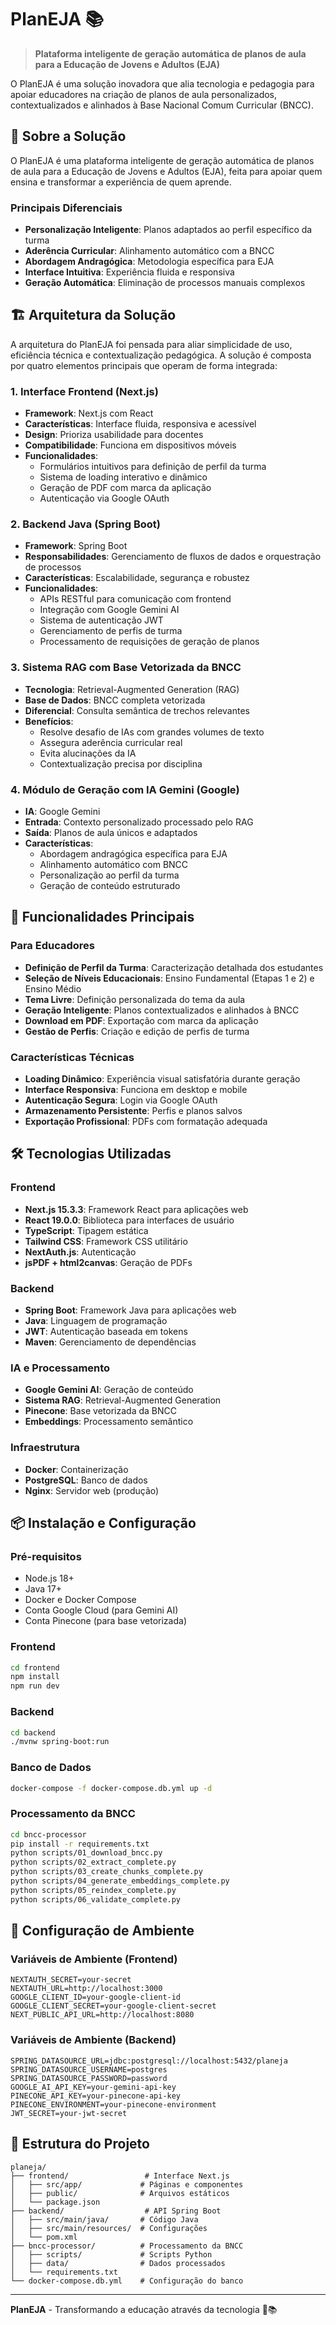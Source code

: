 # PlanEJA 📚

> **Plataforma inteligente de geração automática de planos de aula para a Educação de Jovens e Adultos (EJA)**

O PlanEJA é uma solução inovadora que alia tecnologia e pedagogia para apoiar educadores na criação de planos de aula personalizados, contextualizados e alinhados à Base Nacional Comum Curricular (BNCC).

## 🎯 Sobre a Solução

O PlanEJA é uma plataforma inteligente de geração automática de planos de aula para a Educação de Jovens e Adultos (EJA), feita para apoiar quem ensina e transformar a experiência de quem aprende.

### Principais Diferenciais

- **Personalização Inteligente**: Planos adaptados ao perfil específico da turma
- **Aderência Curricular**: Alinhamento automático com a BNCC
- **Abordagem Andragógica**: Metodologia específica para EJA
- **Interface Intuitiva**: Experiência fluida e responsiva
- **Geração Automática**: Eliminação de processos manuais complexos

## 🏗️ Arquitetura da Solução

A arquitetura do PlanEJA foi pensada para aliar simplicidade de uso, eficiência técnica e contextualização pedagógica. A solução é composta por quatro elementos principais que operam de forma integrada:

### 1. Interface Frontend (Next.js)
- **Framework**: Next.js com React
- **Características**: Interface fluida, responsiva e acessível
- **Design**: Prioriza usabilidade para docentes
- **Compatibilidade**: Funciona em dispositivos móveis
- **Funcionalidades**:
  - Formulários intuitivos para definição de perfil da turma
  - Sistema de loading interativo e dinâmico
  - Geração de PDF com marca da aplicação
  - Autenticação via Google OAuth

### 2. Backend Java (Spring Boot)
- **Framework**: Spring Boot
- **Responsabilidades**: Gerenciamento de fluxos de dados e orquestração de processos
- **Características**: Escalabilidade, segurança e robustez
- **Funcionalidades**:
  - APIs RESTful para comunicação com frontend
  - Integração com Google Gemini AI
  - Sistema de autenticação JWT
  - Gerenciamento de perfis de turma
  - Processamento de requisições de geração de planos

### 3. Sistema RAG com Base Vetorizada da BNCC
- **Tecnologia**: Retrieval-Augmented Generation (RAG)
- **Base de Dados**: BNCC completa vetorizada
- **Diferencial**: Consulta semântica de trechos relevantes
- **Benefícios**:
  - Resolve desafio de IAs com grandes volumes de texto
  - Assegura aderência curricular real
  - Evita alucinações da IA
  - Contextualização precisa por disciplina

### 4. Módulo de Geração com IA Gemini (Google)
- **IA**: Google Gemini
- **Entrada**: Contexto personalizado processado pelo RAG
- **Saída**: Planos de aula únicos e adaptados
- **Características**:
  - Abordagem andragógica específica para EJA
  - Alinhamento automático com BNCC
  - Personalização ao perfil da turma
  - Geração de conteúdo estruturado

## 🚀 Funcionalidades Principais

### Para Educadores
- **Definição de Perfil da Turma**: Caracterização detalhada dos estudantes
- **Seleção de Níveis Educacionais**: Ensino Fundamental (Etapas 1 e 2) e Ensino Médio
- **Tema Livre**: Definição personalizada do tema da aula
- **Geração Inteligente**: Planos contextualizados e alinhados à BNCC
- **Download em PDF**: Exportação com marca da aplicação
- **Gestão de Perfis**: Criação e edição de perfis de turma

### Características Técnicas
- **Loading Dinâmico**: Experiência visual satisfatória durante geração
- **Interface Responsiva**: Funciona em desktop e mobile
- **Autenticação Segura**: Login via Google OAuth
- **Armazenamento Persistente**: Perfis e planos salvos
- **Exportação Profissional**: PDFs com formatação adequada

## 🛠️ Tecnologias Utilizadas

### Frontend
- **Next.js 15.3.3**: Framework React para aplicações web
- **React 19.0.0**: Biblioteca para interfaces de usuário
- **TypeScript**: Tipagem estática
- **Tailwind CSS**: Framework CSS utilitário
- **NextAuth.js**: Autenticação
- **jsPDF + html2canvas**: Geração de PDFs

### Backend
- **Spring Boot**: Framework Java para aplicações web
- **Java**: Linguagem de programação
- **JWT**: Autenticação baseada em tokens
- **Maven**: Gerenciamento de dependências

### IA e Processamento
- **Google Gemini AI**: Geração de conteúdo
- **Sistema RAG**: Retrieval-Augmented Generation
- **Pinecone**: Base vetorizada da BNCC
- **Embeddings**: Processamento semântico

### Infraestrutura
- **Docker**: Containerização
- **PostgreSQL**: Banco de dados
- **Nginx**: Servidor web (produção)

## 📦 Instalação e Configuração

### Pré-requisitos
- Node.js 18+ 
- Java 17+
- Docker e Docker Compose
- Conta Google Cloud (para Gemini AI)
- Conta Pinecone (para base vetorizada)

### Frontend
```bash
cd frontend
npm install
npm run dev
```

### Backend
```bash
cd backend
./mvnw spring-boot:run
```

### Banco de Dados
```bash
docker-compose -f docker-compose.db.yml up -d
```

### Processamento da BNCC
```bash
cd bncc-processor
pip install -r requirements.txt
python scripts/01_download_bncc.py
python scripts/02_extract_complete.py
python scripts/03_create_chunks_complete.py
python scripts/04_generate_embeddings_complete.py
python scripts/05_reindex_complete.py
python scripts/06_validate_complete.py
```

## 🔧 Configuração de Ambiente

### Variáveis de Ambiente (Frontend)
```env
NEXTAUTH_SECRET=your-secret
NEXTAUTH_URL=http://localhost:3000
GOOGLE_CLIENT_ID=your-google-client-id
GOOGLE_CLIENT_SECRET=your-google-client-secret
NEXT_PUBLIC_API_URL=http://localhost:8080
```

### Variáveis de Ambiente (Backend)
```env
SPRING_DATASOURCE_URL=jdbc:postgresql://localhost:5432/planeja
SPRING_DATASOURCE_USERNAME=postgres
SPRING_DATASOURCE_PASSWORD=password
GOOGLE_AI_API_KEY=your-gemini-api-key
PINECONE_API_KEY=your-pinecone-api-key
PINECONE_ENVIRONMENT=your-pinecone-environment
JWT_SECRET=your-jwt-secret
```

## 📁 Estrutura do Projeto

```
planeja/
├── frontend/                 # Interface Next.js
│   ├── src/app/             # Páginas e componentes
│   ├── public/              # Arquivos estáticos
│   └── package.json
├── backend/                  # API Spring Boot
│   ├── src/main/java/       # Código Java
│   ├── src/main/resources/  # Configurações
│   └── pom.xml
├── bncc-processor/          # Processamento da BNCC
│   ├── scripts/             # Scripts Python
│   ├── data/                # Dados processados
│   └── requirements.txt
└── docker-compose.db.yml    # Configuração do banco
```

---

**PlanEJA** - Transformando a educação através da tecnologia 🤖📚
